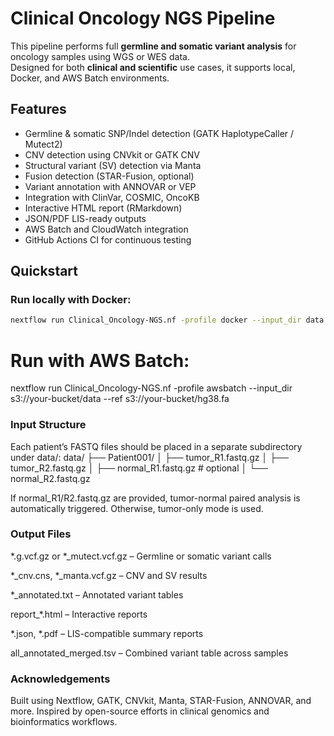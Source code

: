 # Clinical Oncology NGS Pipeline

This pipeline performs full **germline and somatic variant analysis** for oncology samples using WGS or WES data.  
Designed for both **clinical and scientific** use cases, it supports local, Docker, and AWS Batch environments.


## Features

- Germline & somatic SNP/Indel detection (GATK HaplotypeCaller / Mutect2)
- CNV detection using CNVkit or GATK CNV
- Structural variant (SV) detection via Manta
- Fusion detection (STAR-Fusion, optional)
- Variant annotation with ANNOVAR or VEP
- Integration with ClinVar, COSMIC, OncoKB
- Interactive HTML report (RMarkdown)
- JSON/PDF LIS-ready outputs
- AWS Batch and CloudWatch integration
- GitHub Actions CI for continuous testing


## Quickstart

### Run locally with Docker:

```bash
nextflow run Clinical_Oncology-NGS.nf -profile docker --input_dir data --ref data/hg38.fa
```

# Run with AWS Batch:
nextflow run Clinical_Oncology-NGS.nf -profile awsbatch --input_dir s3://your-bucket/data --ref s3://your-bucket/hg38.fa

### Input Structure
Each patient’s FASTQ files should be placed in a separate subdirectory under data/:
data/
├── Patient001/
│   ├── tumor_R1.fastq.gz
│   ├── tumor_R2.fastq.gz
│   ├── normal_R1.fastq.gz  # optional
│   └── normal_R2.fastq.gz

If normal_R1/R2.fastq.gz are provided, tumor-normal paired analysis is automatically triggered. Otherwise, tumor-only mode is used.

### Output Files
*.g.vcf.gz or *_mutect.vcf.gz – Germline or somatic variant calls

*_cnv.cns, *_manta.vcf.gz – CNV and SV results

*_annotated.txt – Annotated variant tables

report_*.html – Interactive reports

*.json, *.pdf – LIS-compatible summary reports

all_annotated_merged.tsv – Combined variant table across samples


### Acknowledgements
Built using Nextflow, GATK, CNVkit, Manta, STAR-Fusion, ANNOVAR, and more.
Inspired by open-source efforts in clinical genomics and bioinformatics workflows.


